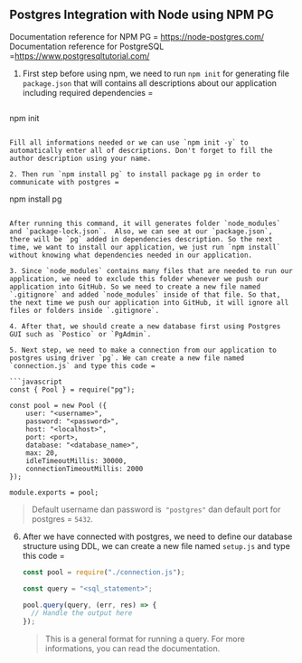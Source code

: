 ## Postgres Integration with Node using NPM PG

Documentation reference for NPM PG = https://node-postgres.com/
Documentation reference for PostgreSQL =https://www.postgresqltutorial.com/

1. First step before using npm, we need to run `npm init` for generating file `package.json` that will contains all descriptions about our application including required dependencies =

   ```
npm init
   ```

   Fill all informations needed or we can use `npm init -y` to automatically enter all of descriptions. Don't forget to fill the author description using your name.

2. Then run `npm install pg` to install package pg in order to communicate with postgres = 

   ```
   npm install pg
   ```

   After running this command, it will generates folder `node_modules` and `package-lock.json`.  Also, we can see at our `package.json`, there will be `pg` added in dependencies description. So the next time, we want to install our application, we just run `npm install` without knowing what dependencies needed in our application.

3. Since `node_modules` contains many files that are needed to run our application, we need to exclude this folder whenever we push our application into GitHub. So we need to create a new file named `.gitignore` and added `node_modules` inside of that file. So that, the next time we push our application into GitHub, it will ignore all files or folders inside `.gitignore`.

4. After that, we should create a new database first using Postgres GUI such as `Postico` or `PgAdmin`.

5. Next step, we need to make a connection from our application to postgres using driver `pg`. We can create a new file named `connection.js` and type this code =

   ```javascript
   const { Pool } = require("pg");
   
   const pool = new Pool ({
       user: "<username>",
       password: "<password>",
       host: "<localhost>",
       port: <port>,
       database: "<database_name>",
       max: 20,
       idleTimeoutMillis: 30000,
       connectionTimeoutMillis: 2000
   });
   
   module.exports = pool;
   ```

   > Default username dan password is` "postgres"` dan default port for postgres = `5432`.

6. After we have connected with postgres, we need to define our database structure using DDL, we can create a new file named `setup.js` and type this code =

   ```javascript
   const pool = require("./connection.js");
   
   const query = "<sql_statement>";
   
   pool.query(query, (err, res) => {
     // Handle the output here
   });
   ```

   > This is a general format for running a query. For more informations, you can read the documentation.

